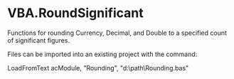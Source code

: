 # VBA.RoundSignificant
Functions for rounding Currency, Decimal, and Double to a specified count of significant figures.

Files can be imported into an existing project with the command:

LoadFromText acModule, "Rounding", "d:\path\Rounding.bas"
